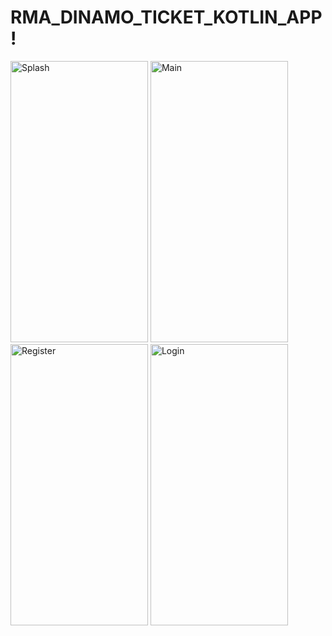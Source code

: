 # RMA_DINAMO_TICKET_KOTLIN_APP!

<p float="left">
  <img src="https://user-images.githubusercontent.com/62598112/172636962-36c00c05-a07c-4f48-8c93-0d118564d70e.jpg)" alt="Splash" width="220" height="450">
  <img src="[![Screenshot_2022-06-06-20-57-06-084_com android settings](https://user-images.githubusercontent.com/62598112/172637051-7543984c-e523-4bee-9e59-69422d117372.jpg)](https://user-images.githubusercontent.com/62598112/172017118-eec2dc46-1d99-4b1a-a869-9bcdbddc69d4.png)" alt="Main" width="220" height="450">
  <img src="![Screenshot_2022-06-06-20-57-47-205_hr ferit buyticketandroidappkotlin](https://user-images.githubusercontent.com/62598112/172637104-6dc4ffb4-9555-49b7-bc8a-a37535e1cd1f.jpg)" alt="Register" width="220" height="450">
  <img src="![Screenshot_2022-06-06-20-51-59-459_hr ferit buyticketandroidappkotlin](https://user-images.githubusercontent.com/62598112/172637161-82e0b419-330f-4c5f-8364-46bf298879e6.jpg)" alt="Login" width="220" height="450">
</p>
